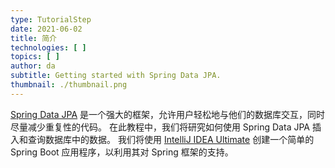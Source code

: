 ```yaml
---
type: TutorialStep
date: 2021-06-02
title: 简介
technologies: [ ]
topics: [ ]
author: da
subtitle: Getting started with Spring Data JPA.
thumbnail: ./thumbnail.png
---
```


[Spring Data JPA](https://spring.io/projects/spring-data-jpa) 是一个强大的框架，允许用户轻松地与他们的数据库交互，同时尽量减少重复性的代码。 在此教程中，我们将研究如何使用 Spring Data JPA 插入和查询数据库中的数据。 我们将使用 [IntelliJ IDEA Ultimate](https://www.jetbrains.com/lp/intellij-frameworks/) 创建一个简单的 Spring Boot 应用程序，以利用其对 Spring 框架的支持。
